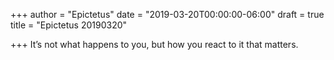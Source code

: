 +++
author = "Epictetus"
date = "2019-03-20T00:00:00-06:00"
draft = true
title = "Epictetus 20190320"

+++
It’s not what happens to you, but how you react to it that matters.